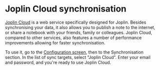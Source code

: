 # Joplin Cloud synchronisation

[Joplin Cloud](https://joplinapp.org/plans/) is a web service specifically designed for Joplin. Besides synchronising your data, it also allows you to publish a note to the internet, or share a notebook with your friends, family or colleagues. Joplin Cloud, compared to other services, also features a number of performance improvements allowing for faster synchronisation.

To use it, go to the [Configuration screen](https://github.com/dpjl/joplin/blob/dev/readme/apps/config_screen.md), then to the Synchronisation section. In the list of sync targets, select "Joplin Cloud". Enter your email and password, and you're ready to use Joplin Cloud.
